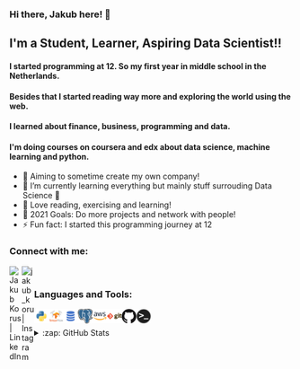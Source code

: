 ### Hi there, Jakub here! 👋

## I'm a Student, Learner, Aspiring Data Scientist!!

#### I started programming at 12. So my first year in middle school in the Netherlands. 
#### Besides that I started reading way more and exploring the world using the web.
#### I learned about finance, business, programming and data.
#### I'm doing courses on coursera and edx about data science, machine learning and python.

- 🔭 Aiming to sometime create my own company!
- 🌱 I’m currently learning everything but mainly stuff surrouding Data Science 🤣
- 👯 Love reading, exercising and learning!
- 🥅 2021 Goals: Do more projects and network with people!
- ⚡ Fun fact: I started this programming journey at 12

### Connect with me:


[<img align="left" alt="Jakub Korus | LinkedIn" width="22px" src="https://cdn.jsdelivr.net/npm/simple-icons@v3/icons/linkedin.svg" />][linkedin]
[<img align="left" alt="jakub_koru | Instagram" width="22px" src="https://cdn.jsdelivr.net/npm/simple-icons@v3/icons/instagram.svg" />][instagram]

<br />

### Languages and Tools:


<img align="left" alt="Python" width="26px" src="https://raw.githubusercontent.com/github/explore/80688e429a7d4ef2fca1e82350fe8e3517d3494d/topics/python/python.png" />
<img align="left" alt="Tensorflow" width="26px" src="https://raw.githubusercontent.com/github/explore/80688e429a7d4ef2fca1e82350fe8e3517d3494d/topics/tensorflow/tensorflow.png" />
<img align="left" alt="SQL" width="26px" src="https://raw.githubusercontent.com/github/explore/80688e429a7d4ef2fca1e82350fe8e3517d3494d/topics/sql/sql.png" />
<img align="left" alt="Postgresql" width="26px" src="https://raw.githubusercontent.com/github/explore/80688e429a7d4ef2fca1e82350fe8e3517d3494d/topics/postgresql/postgresql.png" />
<img align="left" alt="Amazon web services" width="26px" src="https://raw.githubusercontent.com/github/explore/80688e429a7d4ef2fca1e82350fe8e3517d3494d/topics/aws/aws.png" />
<img align="left" alt="Git" width="26px" src="https://raw.githubusercontent.com/github/explore/80688e429a7d4ef2fca1e82350fe8e3517d3494d/topics/git/git.png" />
<img align="left" alt="GitHub" width="26px" src="https://raw.githubusercontent.com/github/explore/78df643247d429f6cc873026c0622819ad797942/topics/github/github.png" />
<img align="left" alt="Terminal" width="26px" src="https://raw.githubusercontent.com/github/explore/80688e429a7d4ef2fca1e82350fe8e3517d3494d/topics/terminal/terminal.png" />


<br />
<br />



<details>
  <summary>:zap: GitHub Stats</summary>

  <img align="left" alt="Jakub's GitHub Stats" src="https://github-readme-stats.codestackr.vercel.app/api?username=JakubK2004&show_icons=true&hide_border=true" />

</details>

[instagram]: https://instagram.com/jakub_koru
[linkedin]: https://www.linkedin.com/in/jakub-korus-254bb516a
